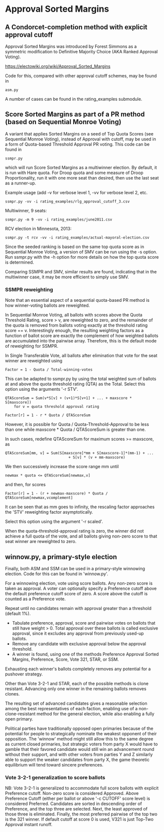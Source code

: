 # Approval Sorted Margins
## A Condorcet-completion method with explicit approval cutoff

Approval Sorted Margins was introduced by Forest Simmons as a symmetric
modification to Definitive Majority Choice (AKA Ranked Approval Voting).

https://electowiki.org/wiki/Approval_Sorted_Margins

Code for this, compared with other approval cutoff schemes, may be found
in

    asm.py

A number of cases can be found in the rating_examples submodule.

## Score Sorted Margins as part of a PR method (based on Sequential Monroe Voting)
A variant that applies Sorted Margins on a seed of Top Quota Scores (see Sequential
Monroe Voting), instead of Approval with cutoff, may be used in a form of Quota-based Threshold
Approval PR voting. This code can be found in 

    ssmpr.py

which will run Score Sorted Margins as a multiwinner election.  By default, it is
run with Hare quota. For Droop quota and some measure of Droop Proportionality,
run it with one more seat than desired, then use the last seat as a runner-up.

Example usage (add -v for verbose level 1, -vv for verbose level 2, etc.

	ssmpr.py -vv -i rating_examples/rlg_approval_cutoff_3.csv

Multiwinner, 9 seats:

	ssmpr.py -m 9 -vv -i rating_examples/june2011.csv

RCV election in Minnesota, 2013:

	ssmpr.py -t rcv -vv -i rating_examples/actual-mayoral-election.csv

Since the seeded ranking is based on the same top quota score as
in Sequential Monroe Voting, a version of SMV can be run using
the -s option. Run ssmpr.py with the -h option for more details
on how the top quota score is determined.

Comparing SSMPR and SMV, similar results are found, indicating
that in the multiwinner case, it may be more efficient to simply
use SMV.

### SSMPR reweighting
Note that an essential aspect of a sequential quota-based PR method
is how winner-voting ballots are reweighted.

In Sequential Monroe Voting, all ballots with scores above the Quota
Threshold Rating, score > v, are reweighted to zero, and the remainder
of the quota is removed from ballots voting exactly at the threshold
rating score == v.  Interestingly enough, the resulting weighting factors
as a function of ballot score are exactly the complement of how weighted
ballots are accumulated into the pairwise array. Therefore, this is the
default mode of reweighting for SSMPR.

In Single Transferable Vote, all ballots after elimination that vote
for the seat winner are reweighted using

    Factor = 1 - Quota / Total-winning-votes

This can be adapted to ssmpr.py by using the total weighted sum of ballots
at and above the quota threshold rating (QTA) as the Total.  Select this option
using the arguments '-r STV'.


    QTAScoreSum = Sum(v*S[v] + (v+1)*S[v+1] + ... + maxscore * S[maxscore])
        for v = quota threshold approval rating

    Factor[r] = 1 - r * Quota / QTAScoreSum

However, it is possible for Quota / Quota-Threshold-Approval to be
less than one while maxscore * Quota / QTAScoreSum is greater than one.

In such cases, redefine QTAScoreSum for maximum scores >= maxscore, as

    QTAScoreSum[mm, v] = Sum(S[maxscore]*mm + S[maxscore-1]*(mm-1) + ... 
                                 + S[v] * (v + mm-maxscore)

We then successively increase the score range mm until

    newmax * quota <= QTAScoreSum[newmax,v]

and then, for scores 
 
    Factor[r] = 1 - (r + newmax-maxscore) * Quota / QTAScoreSum[newmax,vcomplement]
    
It can be seen that as mm goes to infinity, the rescaling factor approaches
the 'STV' reweighting factor asymptotically.

Select this option using the argument '-r scaled'.

When the quota-threshold-approval rating is zero, the winner did not achieve
a full quota of the vote, and all ballots giving non-zero score to that seat
winner are reweighted to zero.

## winnow.py, a primary-style election
Finally, both ASM and SSM can be used in a primary-style winnowing election.
Code for this can be found in 'winnow.py'.

For a winnowing election, vote using score ballots. Any non-zero score is taken
as approval. A voter can optionally specify a Preference cutoff above the default
preference cutoff score of zero. A score above the cutoff is counted as a Preference
vote.

Repeat until no candidates remain with approval greater than a threshold (default 1%).

* Tabulate preference, approval, score and pairwise votes on ballots that still have weight > 0. Total approval over these ballots is called exclusive approval, since it excludes any approval from previously used-up ballots.
* Remove any candidate with exclusive approval below the approval threshold.
* A winner is found, using one of the methods Preference Approval Sorted Margins, Preference, Score, Vote 321, STAR, or SSM.

Exhausting each winner's ballots completely removes any potential for a pushover
strategy.

Other than Vote 3-2-1 and STAR, each of the possible methods is clone resistant. Advancing only
one winner in the remaining ballots removes clones.

The resulting set of advanced candidates gives a reasonable selection among the
best representatives of each faction, enabling use of a non-clone-resistant method
for the general election, while also enabling a fully open primary.

Political parties have traditionally opposed open primaries because of the potential
for people to strategically nominate the weakest opponent of their opposition. The
'winnow' method might still allow this to the same degree as current closed primaries,
but strategic voters from party X would have to gamble that their favored candidate would still win
an advancement round without their support, and with other voters from parties Y and Z
similarly able to support the weaker candidates from party X, the game theoretic
equilibrium will tend toward sincere preferences.

### Vote 3-2-1 generalization to score ballots
NB: Vote 3-2-1 is generalized to accommodate full score ballots with explicit Preference
cutoff. Non-zero score is considered Approved. Above Preference Cutoff (either per ballot
or above '-c CUTOFF' score level) is considered Preferred. Candidates are sorted in
descending order of Preference, and the top three are selected. Next, the least approved
of those three is eliminated. Finally, the most preferred pairwise of the top two is the
321 winner. If default cutoff at score 0 is used, V321 is just Top-Two Approval instant
runoff.
